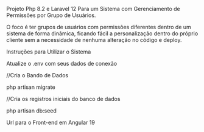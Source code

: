 Projeto Php 8.2 e Laravel 12 Para um Sistema com Gerenciamento de Permissões por Grupo de Usuários.

O foco é ter grupos de usuários com permissões diferentes dentro de um sistema de forma dinâmica, ficando fácil a personalização dentro do próprio cliente sem a necessidade de nenhuma alteração no código e deploy.

Instruções para Utilizar o Sistema

Atualize o .env com seus dados de conexão

//Cria o Bando de Dados

 php artisan migrate

//Cria os registros iniciais do banco de dados

 php artisan db:seed

Url para o Front-end em Angular 19
